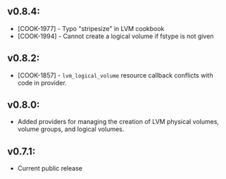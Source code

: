 ## v0.8.4:

* [COOK-1977] - Typo "stripesize" in LVM cookbook
* [COOK-1994] - Cannot create a logical volume if fstype is not given

## v0.8.2:

* [COOK-1857] - `lvm_logical_volume` resource callback conflicts with
  code in provider.

## v0.8.0:

* Added providers for managing the creation of LVM physical volumes, volume
  groups, and logical volumes.

## v0.7.1:

* Current public release
